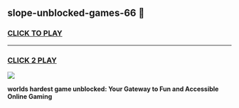 
## slope-unblocked-games-66 👋
<h3>
<a href="https://premium.freeplayer.one?title=slope-unblocked-games-66&ref=14F">CLICK TO PLAY</a></h3>
<hr>

<h3>
<a href="https://premium.freeplayer.one?title=slope-unblocked-games-66&ref=14F">CLICK 2 PLAY</a>
  
</h3>

<a href="https://premium.freeplayer.one?title=slope-unblocked-games-66&ref=12F/"><img src="https://clearcache.store/games.png"></a>


**worlds hardest game unblocked: Your Gateway to Fun and Accessible Online Gaming**
